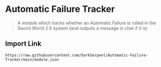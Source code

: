 # Automatic Failure Tracker
> A module which tracks whether an Automatic Failure is rolled in the Sword World 2.5 system (and outputs a message in chat if it is)
## Import Link
```
https://raw.githubusercontent.com/DarkSerpent/Automatic-Failure-Tracker/main/module.json
```


